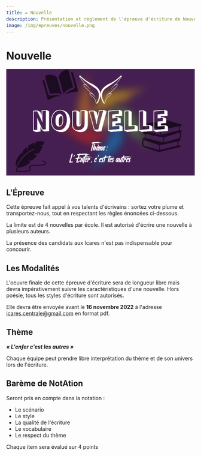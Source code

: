```yaml
---
title: ✒️ Nouvelle
description: Présentation et règlement de l'épreuve d'écriture de Nouvelle
image: /img/epreuves/nouvelle.png
---
```


# Nouvelle

![Image Nouvelle](/img/epreuves/nouvelle.png)

## L'Épreuve

Cette épreuve fait appel à vos talents d'écrivains : sortez votre plume et transportez-nous, tout en respectant les règles énoncées ci-dessous.

La limite est de 4 nouvelles par école. Il est autorisé d'écrire une nouvelle à plusieurs auteurs.  

La présence des candidats aux Icares n'est pas indispensable pour concourir. 


## Les Modalités
L'oeuvre finale de cette épreuve d'écriture sera de longueur libre mais devra impérativement suivre les caractéristiques d'une nouvelle. Hors poésie, tous les styles d'écriture sont autorisés.

Elle devra être envoyée avant le **16 novembre 2022** à l'adresse [icares.centrale@gmail.com](mailto:icares.centrale@gmail.com) en format pdf. 


## Thème
***« L'enfer c'est les autres »***

Chaque équipe peut prendre libre interprétation du thème et de son univers lors de l'écriture.


## Barème de NotAtion

Seront pris en compte dans la notation : 
* Le scénario
* Le style
* La qualité de l'écriture
* Le vocabulaire
* Le respect du thème

Chaque item sera évalué sur 4 points